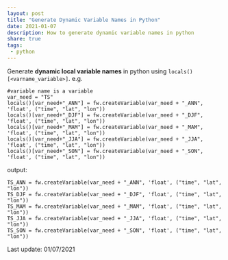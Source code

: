 ```yaml
---
layout: post
title: "Generate Dynamic Variable Names in Python"
date: 2021-01-07
description: How to generate dynamic variable names in python
share: true
tags:
 - python
---
```


Generate **dynamic local variable names** in python using `locals()[<varname_variable>]`. 
e.g.

    #variable name is a variable
    var_need = "TS"
    locals()[var_need+"_ANN"] = fw.createVariable(var_need + "_ANN", 'float', ("time", "lat", "lon"))
    locals()[var_need+"_DJF"] = fw.createVariable(var_need + "_DJF", 'float', ("time", "lat", "lon"))
    locals()[var_need+"_MAM"] = fw.createVariable(var_need + "_MAM", 'float', ("time", "lat", "lon"))
    locals()[var_need+"_JJA"] = fw.createVariable(var_need + "_JJA", 'float', ("time", "lat", "lon"))
    locals()[var_need+"_SON"] = fw.createVariable(var_need + "_SON", 'float', ("time", "lat", "lon"))       

output:

    TS_ANN = fw.createVariable(var_need + "_ANN", 'float', ("time", "lat", "lon"))
    TS_DJF = fw.createVariable(var_need + "_DJF", 'float', ("time", "lat", "lon"))
    TS_MAM = fw.createVariable(var_need + "_MAM", 'float', ("time", "lat", "lon"))
    TS_JJA = fw.createVariable(var_need + "_JJA", 'float', ("time", "lat", "lon"))
    TS_SON = fw.createVariable(var_need + "_SON", 'float', ("time", "lat", "lon"))

Last update: 01/07/2021

